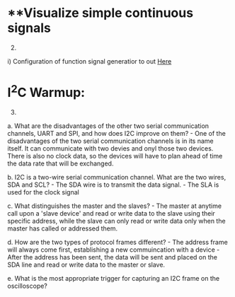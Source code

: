 # **Visualize simple continuous signals
2) 
  i) Configuration of function signal generatior to out [Here](https://imgur.com/a/YBvrhUo)



# **I<sup>2</sup>C Warmup:**
3) 
  a. What are the disadvantages of the other two serial communication channels, UART and SPI, and how does I2C improve on them?
    - One of the disadvantages of the two serial communication channels is in its name itself. It can communicate with two devies and onyl those two devices. There is also no clock data, so the devices will have to plan ahead of time the data rate that will be exchanged. 
    
  b. I2C is a two-wire serial communication channel. What are the two wires, SDA and SCL?
    - The SDA wire is to transmit the data signal. 
    - The SLA is used for the clock signal 
    
  c. What distinguishes the master and the slaves?
    - The master at anytime call upon a 'slave device' and read or write data to the slave using their specific address, while the slave can only read or write data only when the master has called or addressed them. 
    
  d. How are the two types of protocol frames different?
    - The address frame will always come first, establishing a new commuincation with a device 
    - After the address has been sent, the data will be sent and placed on the SDA line and read or write data to the master or slave. 
    
  e. What is the most appropriate trigger for capturing an I2C frame on the oscilloscope?
  
